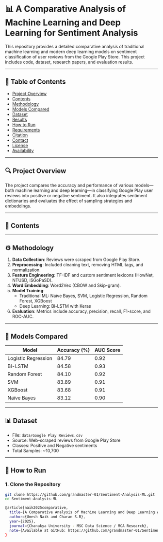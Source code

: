 # 📊 A Comparative Analysis of Machine Learning and Deep Learning for Sentiment Analysis

This repository provides a detailed comparative analysis of traditional machine learning and modern deep learning models on sentiment classification of user reviews from the Google Play Store. This project includes code, dataset, research papers, and evaluation results.

---

## 📝 Table of Contents

- [Project Overview](#project-overview)
- [Contents](#contents)
- [Methodology](#methodology)
- [Models Compared](#models-compared)
- [Dataset](#dataset)
- [Results](#results)
- [How to Run](#how-to-run)
- [Requirements](#requirements)
- [Citation](#citation)
- [Contact](#contact)
- [License](#license)
- [Availability](#availability)

---

## 🔍 Project Overview

The project compares the accuracy and performance of various models—both machine learning and deep learning—in classifying Google Play user reviews into positive or negative sentiment. It also integrates sentiment dictionaries and evaluates the effect of sampling strategies and embeddings.

---

## 📂 Contents


---

## ⚙️ Methodology

1. **Data Collection**: Reviews were scraped from Google Play Store.
2. **Preprocessing**: Included cleaning text, removing HTML tags, and normalization.
3. **Feature Engineering**: TF-IDF and custom sentiment lexicons (HowNet, NTUSD, iSGoPaSD).
4. **Word Embedding**: Word2Vec (CBOW and Skip-gram).
5. **Model Training**:
   - Traditional ML: Naïve Bayes, SVM, Logistic Regression, Random Forest, XGBoost
   - Deep Learning: Bi-LSTM with Keras
6. **Evaluation**: Metrics include accuracy, precision, recall, F1-score, and ROC-AUC.

---

## 🧠 Models Compared

| Model              | Accuracy (%) | AUC Score |
|-------------------|--------------|-----------|
| Logistic Regression | 84.79       | 0.92      |
| Bi-LSTM             | 84.58       | 0.93      |
| Random Forest       | 84.10       | 0.92      |
| SVM                 | 83.89       | 0.91      |
| XGBoost             | 83.68       | 0.91      |
| Naïve Bayes         | 83.12       | 0.90      |

---

## 📊 Dataset

- File: `data/Google Play Reviews.csv`
- Source: Web-scraped reviews from Google Play Store
- Classes: Positive and Negative sentiments
- Total Samples: ~10,700

---

## 🚀 How to Run

### 1. Clone the Repository

```bash
git clone https://github.com/grandmaster-01/Sentiment-Analysis-ML.git
cd Sentiment-Analysis-ML

@article{naik2025comparative,
  title={A Comparative Analysis of Machine Learning and Deep Learning Approaches for Sentiment Classification on Google Play Reviews},
  author={Umesh Naik and Charan S.B},
  year={2025},
  journal={Chanakya University - MSC Data Science / MCA Research},
  note={Available at GitHub: https://github.com/grandmaster-01/Sentiment-Analysis-ML}
}
